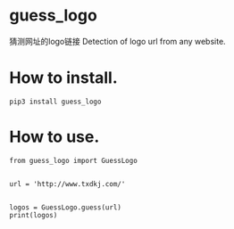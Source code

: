# guess_logo
猜测网址的logo链接
Detection of logo url from any website.

# How to install.
```
pip3 install guess_logo
```

# How to use.

```
from guess_logo import GuessLogo


url = 'http://www.txdkj.com/'


logos = GuessLogo.guess(url)
print(logos)
```
